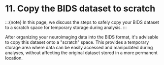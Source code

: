 # 11. Copy the BIDS dataset to scratch
:::{note}
In this page, we discuss the steps to safely copy your BIDS dataset to a scratch space for temporary storage during analysis.
:::

After organizing your neuroimaging data into the BIDS format, it's advisable to copy this dataset onto a "scratch" space. This provides a temporary storage area where data can be easily accessed and manipulated during analyses, without affecting the original dataset stored in a more permanent location.
